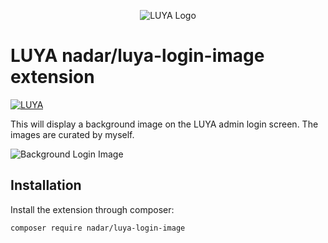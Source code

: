 <p align="center">
  <img src="https://raw.githubusercontent.com/luyadev/luya/master/docs/logo/luya-logo-0.2x.png" alt="LUYA Logo"/>
</p>

# LUYA nadar/luya-login-image extension

[![LUYA](https://img.shields.io/badge/Powered%20by-LUYA-brightgreen.svg)](https://luya.io)

This will display a background image on the LUYA admin login screen. The images are curated by myself.

![Background Login Image](https://raw.githubusercontent.com/nadar/luya-login-image/master/bg-image.png)

## Installation

Install the extension through composer:

```sh
composer require nadar/luya-login-image
```